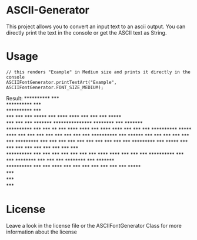 # ASCII-Generator
This project allows you to convert an input text to an ascii output. You can directly print the text in the console or get the ASCII text as String. 

# Usage
    // this renders "Example" in Medium size and prints it directly in the console
    ASCIIFontGenerator.printTextArt("Example", ASCIIFontGenerator.FONT_SIZE_MEDIUM);

Result:
    **********                                                   ***            
    **********                                                   ***            
    **********                                                   ***            
    ***         ***   ***    *****   *** ****  ****   *** ***    ***    *****   
    ***          *** ***    *******  ***************  ********   ***   *******  
    **********   *** ***   **   ***  ****  ****  ***  **** ****  ***  ***   *** 
    **********    *****        ****  ***   ***   ***  ***   ***  ***  ***   *** 
    **********     ***       ******  ***   ***   ***  ***   ***  ***  ********* 
    ***            ***      *** ***  ***   ***   ***  ***   ***  ***  ********* 
    ***           *****    ***  ***  ***   ***   ***  ***   ***  ***  ***       
    **********   *** ***   ***  ***  ***   ***   ***  **** ****  ***  ***   *** 
    **********   *** ***   ********  ***   ***   ***  ********   ***   *******  
    **********  ***   ***   **** *** ***   ***   ***  *** ***    ***    *****   
                                                   ***                       
                                                   ***                       
                                                   ***                       
                                                   
# License
Leave a look in the license file or the ASCIIFontGenerator Class for more information about the license
